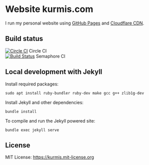 Website kurmis.com
==================

I run my personal website using [GitHub Pages][ghp] and [Cloudflare CDN][cf].

[ghp]: https://pages.github.com/
[cf]: https://www.cloudflare.com/

Build status
------------

[![Circle CI](https://circleci.com/gh/oliworx/oliworx.github.com.svg?style=svg)](https://circleci.com/gh/oliworx/oliworx.github.com) Circle CI  
[![Build Status](https://semaphoreci.com/api/v1/oliworx/oliworx-github-com/branches/master/shields_badge.svg)](https://semaphoreci.com/oliworx/oliworx-github-com) Semaphore CI

Local development with Jekyll
-----------------------------
Install required packages:
```
sudo apt install ruby-bundler ruby-dev make gcc g++ zlib1g-dev
```

Install Jekyll and other dependencies:
```
bundle install
```

To compile and run the Jekyll powered site: 
```
bundle exec jekyll serve
```

License
-------

MIT License: https://kurmis.mit-license.org
